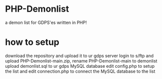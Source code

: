 # PHP-Demonlist
a demon list for GDPS'es written in PHP!


# how to setup 
download the repository and upload it to ur gdps server
login to s/ftp and upload PHP-Demonlist-main.zip, rename PHP-Demonlist-main to demonlist
upload demonlist.sql to ur gdps MySQL database edit config.php to setup the list and edit connection.php to connect the MySQL database to the list


